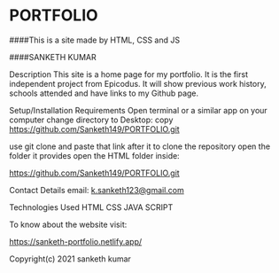 # PORTFOLIO

####This is a site made by HTML, CSS and JS

####SANKETH KUMAR

Description
This site is a home page for my portfolio. It is the first independent project from Epicodus. It will show previous work history, schools attended and have links to my Github page.

Setup/Installation Requirements
Open terminal or a similar app on your computer
change directory to Desktop:
copy 
https://github.com/Sanketh149/PORTFOLIO.git

use git clone and paste that link after it to clone the repository
open the folder it provides
open the HTML folder inside:

https://github.com/Sanketh149/PORTFOLIO.git


Contact Details
email: k.sanketh123@gmail.com

Technologies Used
HTML CSS JAVA SCRIPT

To know about the website visit:

https://sanketh-portfolio.netlify.app/

Copyright(c) 2021 sanketh kumar
